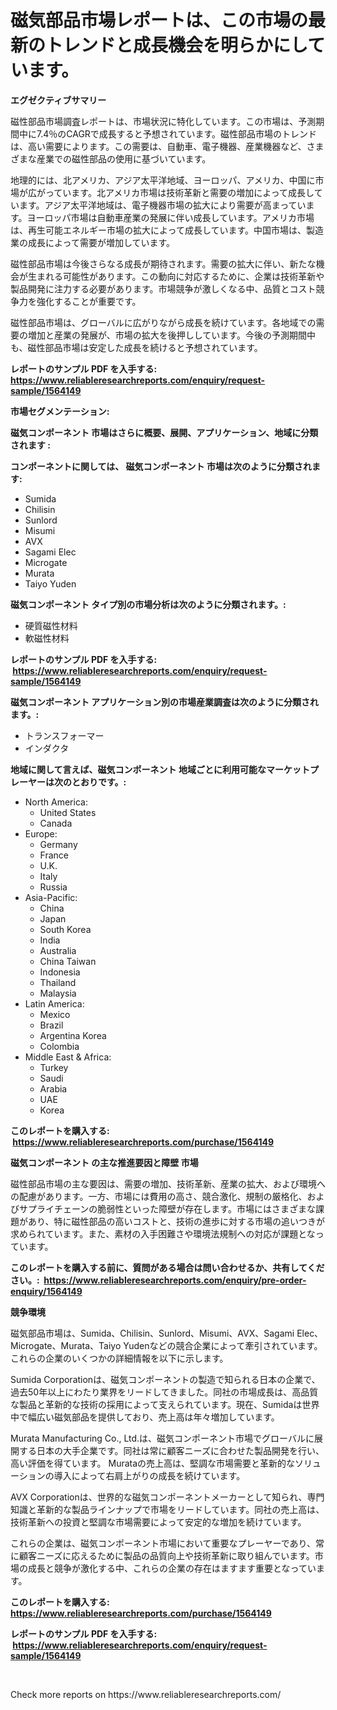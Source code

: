 <p><h1>磁気部品市場レポートは、この市場の最新のトレンドと成長機会を明らかにしています。</h1></p><p><strong>エグゼクティブサマリー</strong></p>
<p><p>磁性部品市場調査レポートは、市場状況に特化しています。この市場は、予測期間中に7.4％のCAGRで成長すると予想されています。磁性部品市場のトレンドは、高い需要によります。この需要は、自動車、電子機器、産業機器など、さまざまな産業での磁性部品の使用に基づいています。</p><p>地理的には、北アメリカ、アジア太平洋地域、ヨーロッパ、アメリカ、中国に市場が広がっています。北アメリカ市場は技術革新と需要の増加によって成長しています。アジア太平洋地域は、電子機器市場の拡大により需要が高まっています。ヨーロッパ市場は自動車産業の発展に伴い成長しています。アメリカ市場は、再生可能エネルギー市場の拡大によって成長しています。中国市場は、製造業の成長によって需要が増加しています。</p><p>磁性部品市場は今後さらなる成長が期待されます。需要の拡大に伴い、新たな機会が生まれる可能性があります。この動向に対応するために、企業は技術革新や製品開発に注力する必要があります。市場競争が激しくなる中、品質とコスト競争力を強化することが重要です。</p><p>磁性部品市場は、グローバルに広がりながら成長を続けています。各地域での需要の増加と産業の発展が、市場の拡大を後押ししています。今後の予測期間中も、磁性部品市場は安定した成長を続けると予想されています。</p></p>
<p><strong>レポートのサンプル PDF を入手する: <a href="https://www.reliableresearchreports.com/enquiry/request-sample/1564149">https://www.reliableresearchreports.com/enquiry/request-sample/1564149</a></strong></p>
<p><strong>市場セグメンテーション:</strong></p>
<p><strong> 磁気コンポーネント 市場はさらに概要、展開、アプリケーション、地域に分類されます :</strong></p>
<p><strong>コンポーネントに関しては、 磁気コンポーネント 市場は次のように分類されます: &nbsp;</strong></p>
<p><ul><li>Sumida</li><li>Chilisin</li><li>Sunlord</li><li>Misumi</li><li>AVX</li><li>Sagami Elec</li><li>Microgate</li><li>Murata</li><li>Taiyo Yuden</li></ul></p>
<p><strong> 磁気コンポーネント タイプ別の市場分析は次のように分類されます。:</strong></p>
<p><ul><li>硬質磁性材料</li><li>軟磁性材料</li></ul></p>
<p><strong>レポートのサンプル PDF を入手する: &nbsp;<a href="https://www.reliableresearchreports.com/enquiry/request-sample/1564149">https://www.reliableresearchreports.com/enquiry/request-sample/1564149</a></strong></p>
<p><strong> 磁気コンポーネント アプリケーション別の市場産業調査は次のように分類されます。:</strong></p>
<p><ul><li>トランスフォーマー</li><li>インダクタ</li></ul></p>
<p><strong>地域に関して言えば、磁気コンポーネント 地域ごとに利用可能なマーケットプレーヤーは次のとおりです。:</strong></p>
<p><ul>
    <li>
        North America:
        <ul>
            <li>United States</li>
            <li>Canada</li>
        </ul>
    </li>
    <li>
        Europe:
        <ul>
            <li>Germany</li>
            <li>France</li>
            <li>U.K.</li>
            <li>Italy</li>
            <li>Russia</li>
        </ul>
    </li>
    <li>
        Asia-Pacific:
        <ul>
            <li>China</li>
            <li>Japan</li>
            <li>South Korea</li>
            <li>India</li>
            <li>Australia</li>
            <li>China Taiwan</li>
            <li>Indonesia</li>
            <li>Thailand</li>
            <li>Malaysia</li>
        </ul>
    </li>
    <li>
        Latin America:
        <ul>
            <li>Mexico</li>
            <li>Brazil</li>
            <li>Argentina Korea</li>
            <li>Colombia</li>
        </ul>
    </li>
    <li>
        Middle East & Africa:
        <ul>
            <li>Turkey</li>
            <li>Saudi</li>
            <li>Arabia</li>
            <li>UAE</li>
            <li>Korea</li>
        </ul>
    </li>
    </ul></p>
<p><strong>このレポートを購入する: &nbsp;<a href="https://www.reliableresearchreports.com/purchase/1564149">https://www.reliableresearchreports.com/purchase/1564149</a></strong></p>
<p><strong>磁気コンポーネント の主な推進要因と障壁 市場</strong></p>
<p><p>磁性部品市場の主な要因は、需要の増加、技術革新、産業の拡大、および環境への配慮があります。一方、市場には費用の高さ、競合激化、規制の厳格化、およびサプライチェーンの脆弱性といった障壁が存在します。市場にはさまざまな課題があり、特に磁性部品の高いコストと、技術の進歩に対する市場の追いつきが求められています。また、素材の入手困難さや環境法規制への対応が課題となっています。</p></p>
<p><strong>このレポートを購入する前に、質問がある場合は問い合わせるか、共有してください。:&nbsp; <a href="https://www.reliableresearchreports.com/enquiry/pre-order-enquiry/1564149">https://www.reliableresearchreports.com/enquiry/pre-order-enquiry/1564149</a></strong></p>
<p><strong>競争環境</strong></p>
<p><p>磁気部品市場は、Sumida、Chilisin、Sunlord、Misumi、AVX、Sagami Elec、Microgate、Murata、Taiyo Yudenなどの競合企業によって牽引されています。 これらの企業のいくつかの詳細情報を以下に示します。</p><p>Sumida Corporationは、磁気コンポーネントの製造で知られる日本の企業で、過去50年以上にわたり業界をリードしてきました。同社の市場成長は、高品質な製品と革新的な技術の採用によって支えられています。現在、Sumidaは世界中で幅広い磁気部品を提供しており、売上高は年々増加しています。</p><p>Murata Manufacturing Co., Ltd.は、磁気コンポーネント市場でグローバルに展開する日本の大手企業です。同社は常に顧客ニーズに合わせた製品開発を行い、高い評価を得ています。 Murataの売上高は、堅調な市場需要と革新的なソリューションの導入によって右肩上がりの成長を続けています。</p><p>AVX Corporationは、世界的な磁気コンポーネントメーカーとして知られ、専門知識と革新的な製品ラインナップで市場をリードしています。同社の売上高は、技術革新への投資と堅調な市場需要によって安定的な増加を続けています。</p><p>これらの企業は、磁気コンポーネント市場において重要なプレーヤーであり、常に顧客ニーズに応えるために製品の品質向上や技術革新に取り組んでいます。市場の成長と競争が激化する中、これらの企業の存在はますます重要となっています。</p></p>
<p><strong>このレポートを購入する: &nbsp; <a href="https://www.reliableresearchreports.com/purchase/1564149">https://www.reliableresearchreports.com/purchase/1564149</a></strong></p>
<p><strong>レポートのサンプル PDF を入手する: &nbsp;<a href="https://www.reliableresearchreports.com/enquiry/request-sample/1564149">https://www.reliableresearchreports.com/enquiry/request-sample/1564149</a></strong><strong></strong></p>
<p>&nbsp;</p>
<p>Check more reports on https://www.reliableresearchreports.com/</p>